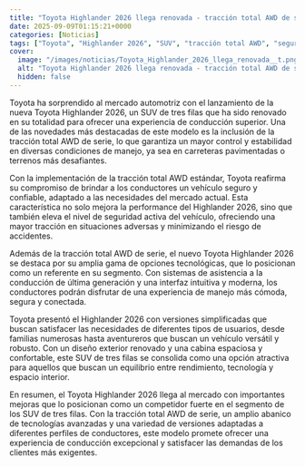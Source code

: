 ```yaml
---
title: "Toyota Highlander 2026 llega renovada - tracción total AWD de serie y más tecnología"
date: 2025-09-09T01:15:21+0000
categories: [Noticias]
tags: ["Toyota", "Highlander 2026", "SUV", "tracción total AWD", "seguridad", "tecnológicas", "experiencia de conducción."]
cover:
  image: "/images/noticias/Toyota_Highlander_2026_llega_renovada__t.png"
  alt: "Toyota Highlander 2026 llega renovada - tracción total AWD de serie y más tecnología"
  hidden: false
---
```


Toyota ha sorprendido al mercado automotriz con el lanzamiento de la nueva Toyota Highlander 2026, un SUV de tres filas que ha sido renovado en su totalidad para ofrecer una experiencia de conducción superior. Una de las novedades más destacadas de este modelo es la inclusión de la tracción total AWD de serie, lo que garantiza un mayor control y estabilidad en diversas condiciones de manejo, ya sea en carreteras pavimentadas o terrenos más desafiantes.

Con la implementación de la tracción total AWD estándar, Toyota reafirma su compromiso de brindar a los conductores un vehículo seguro y confiable, adaptado a las necesidades del mercado actual. Esta característica no solo mejora la performance del Highlander 2026, sino que también eleva el nivel de seguridad activa del vehículo, ofreciendo una mayor tracción en situaciones adversas y minimizando el riesgo de accidentes.

Además de la tracción total AWD de serie, el nuevo Toyota Highlander 2026 se destaca por su amplia gama de opciones tecnológicas, que lo posicionan como un referente en su segmento. Con sistemas de asistencia a la conducción de última generación y una interfaz intuitiva y moderna, los conductores podrán disfrutar de una experiencia de manejo más cómoda, segura y conectada.

Toyota presentó el Highlander 2026 con versiones simplificadas que buscan satisfacer las necesidades de diferentes tipos de usuarios, desde familias numerosas hasta aventureros que buscan un vehículo versátil y robusto. Con un diseño exterior renovado y una cabina espaciosa y confortable, este SUV de tres filas se consolida como una opción atractiva para aquellos que buscan un equilibrio entre rendimiento, tecnología y espacio interior.

En resumen, el Toyota Highlander 2026 llega al mercado con importantes mejoras que lo posicionan como un competidor fuerte en el segmento de los SUV de tres filas. Con la tracción total AWD de serie, un amplio abanico de tecnologías avanzadas y una variedad de versiones adaptadas a diferentes perfiles de conductores, este modelo promete ofrecer una experiencia de conducción excepcional y satisfacer las demandas de los clientes más exigentes.
